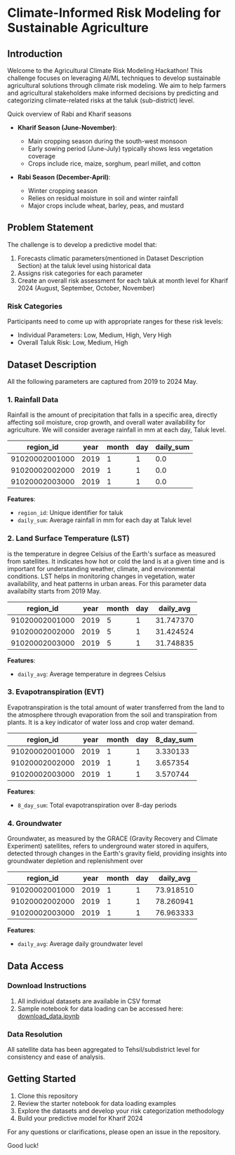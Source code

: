 # Climate-Informed Risk Modeling for Sustainable Agriculture

## Introduction
Welcome to the Agricultural Climate Risk Modeling Hackathon! This challenge focuses on leveraging AI/ML techniques to develop sustainable agricultural solutions through climate risk modeling. We aim to help farmers and agricultural stakeholders make informed decisions by predicting and categorizing climate-related risks at the taluk (sub-district) level.

Quick overview of Rabi and Kharif seasons

- **Kharif Season (June-November)**:
  - Main cropping season during the south-west monsoon
  - Early sowing period (June-July) typically shows less vegetation coverage
  - Crops include rice, maize, sorghum, pearl millet, and cotton

- **Rabi Season (December-April)**:
  - Winter cropping season
  - Relies on residual moisture in soil and winter rainfall
  - Major crops include wheat, barley, peas, and mustard

## Problem Statement
The challenge is to develop a predictive model that:
1. Forecasts climatic parameters(mentioned in Dataset Description Section) at the taluk level using historical data
2. Assigns risk categories for each parameter
3. Create an overall risk assessment for each taluk at month level for Kharif 2024 (August, September, October, November)


### Risk Categories
Participants need to come up with appropriate ranges for these risk levels:
- Individual Parameters: Low, Medium, High, Very High
- Overall Taluk Risk: Low, Medium, High

## Dataset Description
All the following parameters are captured from 2019 to 2024 May.

### 1. Rainfall Data
 Rainfall is the amount of precipitation that falls in a specific area, directly affecting soil moisture, crop growth, and overall water availability for agriculture. We will consider average rainfall in mm at each day, Taluk level.

| region_id      | year | month | day | daily_sum |
|----------------|------|-------|-----|-------------|
| 91020002001000 | 2019 | 1     | 1   | 0.0        |
| 91020002002000 | 2019 | 1     | 1   | 0.0        |
| 91020002003000 | 2019 | 1     | 1   | 0.0        |

**Features**:
- `region_id`: Unique identifier for taluk
- `daily_sum`: Average rainfall in mm for each day at Taluk level

### 2. Land Surface Temperature (LST)
is the temperature in degree Celsius of the Earth's surface as measured from satellites. It indicates how hot or cold the land is at a given time and is important for understanding weather, climate, and environmental conditions. LST helps in monitoring changes in vegetation, water availability, and heat patterns in urban areas. For this parameter data availabilty starts from 2019 May.


| region_id      | year | month | day | daily_avg |
|----------------|------|-------|-----|-----------|
| 91020002001000 | 2019 | 5     | 1   | 31.747370 |
| 91020002002000 | 2019 | 5     | 1   | 31.424524 |
| 91020002003000 | 2019 | 5     | 1   | 31.748835 |

**Features**:
- `daily_avg`: Average temperature in degrees Celsius

### 3. Evapotranspiration (EVT)
Evapotranspiration is the total amount of water transferred from the land to the atmosphere through evaporation from the soil and transpiration from plants. It is a key indicator of water loss and crop water demand.

| region_id      | year | month | day | 8_day_sum |
|----------------|------|-------|-----|-----------|
| 91020002001000 | 2019 | 1     | 1   | 3.330133 |
| 91020002002000 | 2019 | 1     | 1   | 3.657354 |
| 91020002003000 | 2019 | 1     | 1   | 3.570744 |

**Features**:
- `8_day_sum`: Total evapotranspiration over 8-day periods

### 4. Groundwater
Groundwater, as measured by the GRACE (Gravity Recovery and Climate Experiment) satellites, refers to underground water stored in aquifers, detected through changes in the Earth's gravity field, providing insights into groundwater depletion and replenishment over

| region_id      | year | month | day | daily_avg |
|----------------|------|-------|-----|-----------|
| 91020002001000 | 2019 | 1     | 1   | 73.918510|
| 91020002002000 | 2019 | 1     | 1   | 78.260941|
| 91020002003000 | 2019 | 1     | 1   | 76.963333|

**Features**:
- `daily_avg`: Average daily groundwater level

## Data Access

### Download Instructions
1. All individual datasets are available in CSV format
2. Sample notebook for data loading can be accessed here: [download_data.ipynb](./download_data.ipynb)

### Data Resolution
All satellite data has been aggregated to Tehsil/subdistrict level for consistency and ease of analysis.

## Getting Started
1. Clone this repository
2. Review the starter notebook for data loading examples
3. Explore the datasets and develop your risk categorization methodology
4. Build your predictive model for Kharif 2024

For any questions or clarifications, please open an issue in the repository.

Good luck!